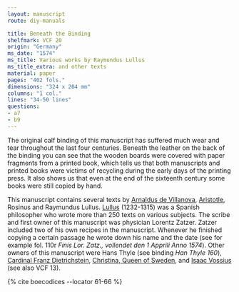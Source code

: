 ```yaml
---
layout: manuscript
route: diy-manuals

title: Beneath the Binding
shelfmark: VCF 20
origin: "Germany"
ms_date: "1574"
ms_title: Various works by Raymundus Lullus
ms_title_extra: and other texts
material: paper
pages: "402 fols."
dimensions: "324 x 204 mm"
columns: "1 col."
lines: "34-50 lines"
questions:
- a7
- b9
---
```


The original calf binding of this manuscript has suffered much wear and
tear throughout the last four centuries. Beneath the leather on the back
of the binding you can see that the wooden boards were covered with
paper fragments from a printed book, which tells us that both
manuscripts and printed books were victims of recycling during the early
days of the printing press. It also shows us that even at the end of the
sixteenth century some books were still copied by hand.

This manuscript contains several texts by [Arnaldus de
Villanova](https://en.wikipedia.org/wiki/Arnaldus_de_Villa_Nova),
[Aristotle](https://en.wikipedia.org/wiki/Aristotle), Rosinus and
Raymundus Lullus. [Lullus](https://en.wikipedia.org/wiki/Ramon_Llull)
(1232-1315) was a Spanish philosopher who wrote more than 250 texts on
various subjects. The scribe and first owner of this manuscript was
physician Lorentz Zatzer. Zatzer included two of his own recipes in the
manuscript. Whenever he finished copying a certain passage he wrote down
his name and the date (see for example fol. 110r *Finis Lor. Zatz., vollendet den 1 Apprili Anno 1574*). Other owners of this manuscript
were Hans Thyle (see binding *Han Thyle 160*), [Cardinal Franz
Dietrichstein](https://en.wikipedia.org/wiki/Franz_von_Dietrichstein),
[Christina, Queen of
Sweden](https://en.wikipedia.org/wiki/Christina,_Queen_of_Sweden), and
[Isaac Vossius](https://en.wikipedia.org/wiki/Isaac_Vossius) (see also
VCF 13).

{% cite boecodices --locator 61-66 %}